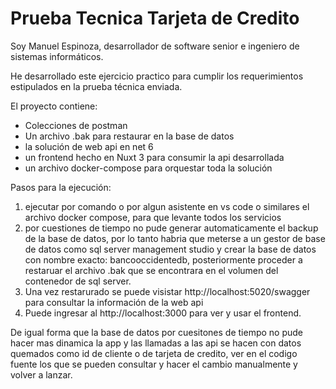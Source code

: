 
# Prueba Tecnica Tarjeta de Credito

Soy Manuel Espinoza, desarrollador de software senior e ingeniero de sistemas informáticos.

He desarrollado este ejercicio practico para cumplir los requerimientos estipulados en la prueba técnica enviada.

El proyecto contiene:

- Colecciones de postman
- Un archivo .bak para restaurar en la base de datos
- la solución de web api en net 6
- un frontend hecho en Nuxt 3 para consumir la api desarrollada
- un archivo docker-compose para orquestar toda la solución

Pasos para la ejecución:

1. ejecutar por comando o por algun asistente en vs code o similares el archivo docker compose, para que levante todos los servicios
2. por cuestiones de tiempo no pude generar automaticamente el backup de la base de datos, por lo tanto habria que meterse a un gestor de base de datos como sql server management studio y crear la base de datos con nombre exacto: bancooccidentedb, posteriormente proceder a restaruar el archivo .bak que se encontrara en el volumen del contenedor de sql server.
3. Una vez restarurado se puede visistar http://localhost:5020/swagger para consultar la información de la web api
4. Puede ingresar al http://localhost:3000 para ver y usar el frontend.

De igual forma que la base de datos por cuesitones de tiempo no pude hacer mas dinamica la app y las llamadas a las api se hacen con datos quemados como id de cliente o de tarjeta de credito, ver en el codigo fuente los que se pueden consultar y hacer el cambio manualmente y volver a lanzar.

